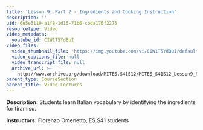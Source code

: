```yaml
---
title: 'Lesson 9: Part 2 - Ingredients and Cooking Instruction'
description: ''
uid: 6e5e3110-a1f8-1d15-71b6-cbda176f2275
resourcetype: Video
video_metadata:
  youtube_id: CIW1T5YdBuI
video_files:
  video_thumbnail_file: 'https://img.youtube.com/vi/CIW1T5YdBuI/default.jpg'
  video_captions_file: null
  video_transcript_file: null
  archive_url: >-
    http://www.archive.org/download/MITES.S41S12/MITES_S41S12_Lesson9_Part2_300k.mp4
parent_type: CourseSection
parent_title: Video Lectures
---
```


**Description:** Students learn Italian vocabulary by identifying the ingredients for tiramisu.

**Instructors:** Fiorenzo Omenetto, ES.S41 students
